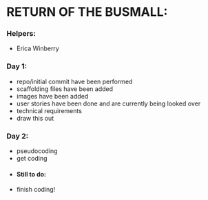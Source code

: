 # RETURN OF THE BUSMALL:

### Helpers:
* Erica Winberry

### Day 1:
* repo/initial commit have been performed
* scaffolding files have been added
* images have been added
* user stories have been done and are currently being looked over
* technical requirements
* draw this out

### Day 2:
* pseudocoding
* get coding
* #### Still to do:
* finish coding!
